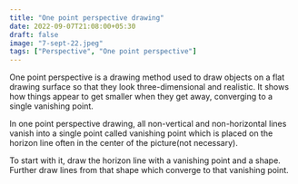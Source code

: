 ```yaml
---
title: "One point perspective drawing"
date: 2022-09-07T21:08:00+05:30
draft: false
image: "7-sept-22.jpeg"
tags: ["Perspective", "One point perspective"]
---
```


One point perspective is a drawing method used to draw objects on a flat drawing surface so that they look three-dimensional and realistic. It shows how things appear to get smaller when they get away, converging to a single vanishing point.

In one point perspective drawing, all non-vertical and non-horizontal lines vanish into a single point called vanishing point which is placed on the horizon line often in the center of the picture(not necessary).

To start with it, draw the horizon line with a vanishing point and a shape. Further draw lines from that shape which converge to that vanishing point.
